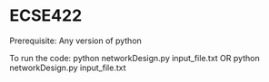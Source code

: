 # ECSE422

Prerequisite:
Any version of python

To run the code:
python networkDesign.py input_file.txt OR
python networkDesign.py input_file.txt
